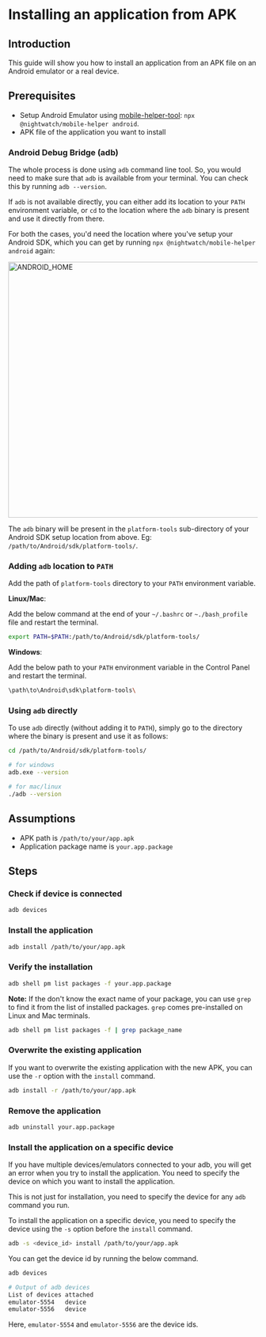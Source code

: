 # Installing an application from APK

## Introduction

This guide will show you how to install an application from an APK file on an Android emulator or a real device.

## Prerequisites

- Setup Android Emulator using [mobile-helper-tool](https://github.com/nightwatchjs/mobile-helper-tool): `npx @nightwatch/mobile-helper android`.
- APK file of the application you want to install

### Android Debug Bridge (adb)

The whole process is done using `adb` command line tool. So, you would need to make sure that `adb` is available from your terminal. You can check this by running `adb --version`.

If `adb` is not available directly, you can either add its location to your `PATH` environment variable, or `cd` to the location where the `adb` binary is present and use it directly from there.

For both the cases, you'd need the location where you've setup your Android SDK, which you can get by running `npx @nightwatch/mobile-helper android` again:

<img width="517" alt="ANDROID_HOME" src="https://github.com/nightwatchjs/mobile-helper-tool/assets/39924567/20289460-1f1b-489e-9558-b0a7764d15e0">

The `adb` binary will be present in the `platform-tools` sub-directory of your Android SDK setup location from above. Eg: `/path/to/Android/sdk/platform-tools/`.

### Adding `adb` location to `PATH`

Add the path of `platform-tools` directory to your `PATH` environment variable.

**Linux/Mac**:

Add the below command at the end of your `~/.bashrc` or `~./bash_profile` file and restart the terminal.

```bash
export PATH=$PATH:/path/to/Android/sdk/platform-tools/
```

**Windows**:

Add the below path to your `PATH` environment variable in the Control Panel and restart the terminal.

```bash
\path\to\Android\sdk\platform-tools\
```

### Using `adb` directly

To use `adb` directly (without adding it to `PATH`), simply go to the directory where the binary is present and use it as follows:

```bash
cd /path/to/Android/sdk/platform-tools/

# for windows
adb.exe --version

# for mac/linux
./adb --version
```

## Assumptions

- APK path is `/path/to/your/app.apk`
- Application package name is `your.app.package`

## Steps

### Check if device is connected

```bash
adb devices
```

### Install the application

```bash
adb install /path/to/your/app.apk
```

### Verify the installation

```bash
adb shell pm list packages -f your.app.package
```

**Note:** If the don't know the exact name of your package, you can use `grep` to find it from the list of installed packages. `grep` comes pre-installed on Linux and Mac terminals.

```bash
adb shell pm list packages -f | grep package_name
```

### Overwrite the existing application

If you want to overwrite the existing application with the new APK, you can use the `-r` option with the `install` command.

```bash
adb install -r /path/to/your/app.apk
```

### Remove the application

```bash
adb uninstall your.app.package
```

### Install the application on a specific device

If you have multiple devices/emulators connected to your adb, you will get an error when you try to install the application.
You need to specify the device on which you want to install the application.

This is not just for installation, you need to specify the device for any `adb` command you run.

To install the application on a specific device, you need to specify the device using the `-s` option before the `install` command.

```bash
adb -s <device_id> install /path/to/your/app.apk
```

You can get the device id by running the below command.

```bash
adb devices
```

```bash
# Output of adb devices
List of devices attached
emulator-5554	device
emulator-5556	device
```

Here, `emulator-5554` and `emulator-5556` are the device ids.
